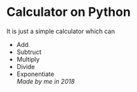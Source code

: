 # Calculator on Python
It is just a simple calculator which can
* Add
* Subtruct
* Multiply
* Divide
* Exponentiate  
*Made by me in 2018*
